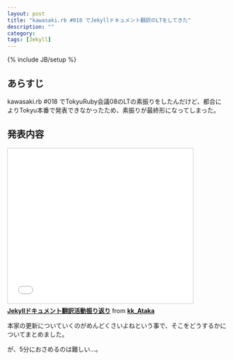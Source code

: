 ```yaml
---
layout: post
title: "kawasaki.rb #018 でJekyllドキュメント翻訳のLTをしてきた"
description: ""
category: 
tags: [Jekyll]
---
```

{% include JB/setup %}

## あらすじ

kawasaki.rb #018 でTokyuRuby会議08のLTの素振りをしたんだけど、都合によりTokyu本番で発表できなかったため、素振りが最終形になってしまった。

## 発表内容

<iframe src="//www.slideshare.net/slideshow/embed_code/42176075" width="425" height="355" frameborder="0" marginwidth="0" marginheight="0" scrolling="no" style="border:1px solid #CCC; border-width:1px; margin-bottom:5px; max-width: 100%;" allowfullscreen> </iframe> <div style="margin-bottom:5px"> <strong> <a href="//www.slideshare.net/kk_Ataka/jekyll-42176075" title="Jekyllドキュメント翻訳活動振り返り" target="_blank">Jekyllドキュメント翻訳活動振り返り</a> </strong> from <strong><a href="//www.slideshare.net/kk_Ataka" target="_blank">kk_Ataka</a></strong> </div>

本家の更新についていくのがめんどくさいよねという事で、そこをどうするかについてまとめました。

が、5分におさめるのは難しい…。
